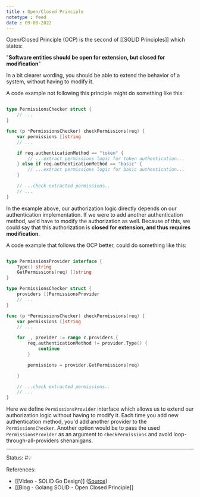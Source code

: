 ```yaml
---
title : Open/Closed Principle
notetype : feed
date : 09-08-2022
---
```


Open/Closed Principle (OCP) is the second of [[SOLID Principles]] which states:

"**Software entities should be open for extension, but closed for modification**"

In a bit clearer wording, you should be able to extend the behavior of a system, without having to modify it.

A code example not following this principle might do something like this:
```go

type PermissionsChecker struct {
	// ...
}

func (p *PermissionsChecker) checkPermissions(req) {
	var permissions []string
	// ...

	if req.authenticationMethod == "token" {
		// ...extract permissions logic for token authentication...
	} else if req.authenticationMethod == "basic" {
		// ...extract permissions logic for basic authentication...
	}

	// ...check extracted permissions..
	// ...
}
```


In the example above, our authorization logic directly depends on our authentication implementation. If we were to add another authentication method, we'd have to modify the authorization as well. Because of this, we could say that this authorization is **closed for extension, and thus requires modification**.

A code example that follows the OCP better, could do something like this:

```go

type PermissionsProvider interface {
	Type() string
	GetPermissions(req) []string
}

type PermissionsChecker struct {
	providers []PermissionsProvider
	// ...
}

func (p *PermissionsChecker) checkPermissions(req) {
	var permissions []string
	// ...

	for _, provider := range c.providers {
		req.authenticationMethod != provider.Type() {
			continue
		}

		permissions = provider.GetPermissions(req)

	}

	// ...check extracted permissions..
	// ...
}

```

Here we define `PermissionsProvider` interface which allows us to extend our authorization logic without having to modify it. Each time you add new authentication method, you'd add another provider to the `PermissionsChecker`. Another option would be to pass the used `PermissionsProvider` as an argument to `checkPermissions` and avoid loop-through-all-providers shenanigans.


-----

Status: #💡 

References:
- [[Video - SOLID Go Design]] ([Source](https://www.youtube.com/watch?v=zzAdEt3xZ1M&ab_channel=GopherConUK))
- [[Blog - Golang SOLID - Open Closed Principle]]
